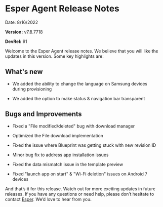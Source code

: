 # Esper Agent Release Notes


Date: 8/16/2022

**Version:** v7.8.7718

**DevRel:** 91


Welcome to the Esper Agent release notes. We believe that you will like the updates in this version. 
Some key highlights are:

## What's new

- We added the ability to change the language on Samsung devices during provisioning

- We added the option to make status & navigation bar transparent

## Bugs and Improvements
    
-   Fixed a "File modified/deleted" bug with download manager
    
-   Optimized the File download implementation
    
-   Fixed the issue where Blueprint was getting stuck with new revision ID
    
-   Minor bug fix to address app installation issues
    
-   Fixed the data mismatch issue in the template preview
    
-   Fixed "launch app on start" & "Wi-Fi deletion" issues on Android 7 devices
    

And that’s it for this release. Watch out for more exciting updates in future releases. If you have any questions or need help, please don’t hesitate to contact [Esper](mailto:support@esper.io). We’d love to hear from you.

